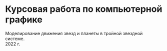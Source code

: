 # Курсовая работа по компьютерной графике

Моделирование движения звезд и планеты в тройной звездной системе.  
2022 г.
